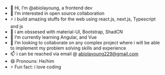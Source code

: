 - 👋 Hi, I’m @abiolayoung, a frontend dev
- 👀 I’m interested in open source collaboration
- ⚡ i build amazing stuffs for the web using react.js, next.js, Typescript and js
- 👋 i am obssesed with material-UI, Bootstrap, ShadCN
- 🌱 I’m currently learning Angular, and Vue
- 💞️ I’m looking to collaborate on any complex project where i will be able to implement my problem solving skills and experience
- 📫 i can be reached via email @ abiolayoung229@gmail.com
- 😄 Pronouns: He/him
- ⚡ Fun fact: i love coding

<!---
abiolayoung/abiolayoung is a ✨ special ✨ repository because its `README.md` (this file) appears on your GitHub profile.
You can click the Preview link to take a look at your changes.
--->
